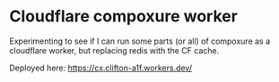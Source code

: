 # Cloudflare compoxure worker

Experimenting to see if I can run some parts (or all) of compoxure as a cloudflare worker, but replacing redis with the CF cache.

Deployed here:  https://cx.clifton-a1f.workers.dev/